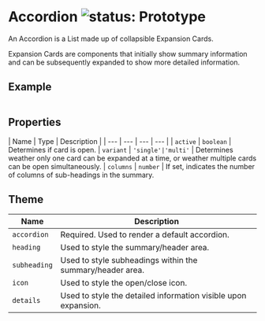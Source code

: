 # Accordion ![status: Prototype](https://img.shields.io/badge/status-prototype-orange.svg)

An Accordion is a List made up of collapsible Expansion Cards.

Expansion Cards are components that initially show summary information and can be subsequently expanded to show more detailed information.

## Example

```javascript
```
## Properties

| Name | Type | Description |
| --- | --- | --- | --- |
| `active` | `boolean` | Determines if card is open.
| `variant` | <code>'single'&#124;'multi'</code> | Determines weather only one card can be expanded at a time, or weather multiple cards can be open simultaneously.
| `columns` | `number` | If set, indicates the number of columns of sub-headings in the summary.

## Theme

| Name | Description |
| ---  | ----------- |
| `accordion` | Required. Used to render a default accordion. |
| `heading` | Used to style the summary/header area. |
| `subheading` | Used to style subheadings within the summary/header area.|
| `icon` | Used to style the open/close icon.|
| `details` | Used to style the detailed information visible upon expansion.|
